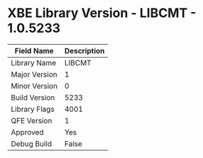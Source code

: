 # XBE Library Version - LIBCMT - 1.0.5233

| Field Name | Description |
|---|---|
| Library Name | LIBCMT |
| Major Version | 1 |
| Minor Version | 0 |
| Build Version | 5233 |
| Library Flags | 4001 |
| QFE Version | 1 |
| Approved | Yes |
| Debug Build | False |
